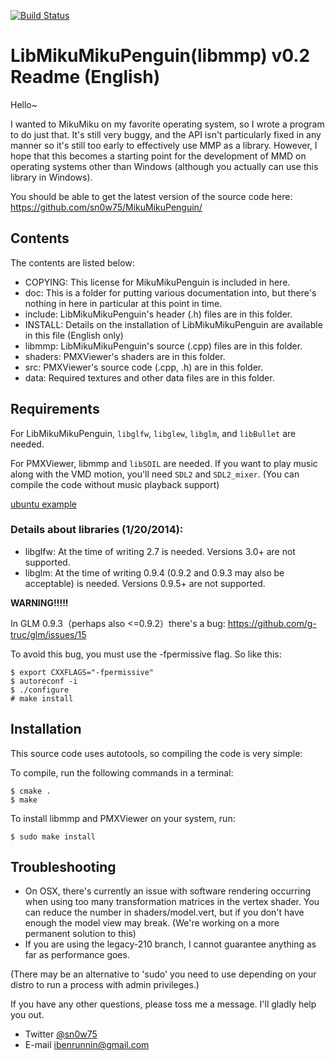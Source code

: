[![Build Status](https://travis-ci.org/sn0w75/MikuMikuPenguin.png)](https://travis-ci.org/sn0w75/MikuMikuPenguin)

# LibMikuMikuPenguin(libmmp) v0.2 Readme (English)
Hello~

I wanted to MikuMiku on my favorite operating system, so I wrote a program to do just that.
It's still very buggy, and the API isn't particularly fixed in any manner so it's still too early to effectively use MMP as a library.
However, I hope that this becomes a starting point for the development of MMD on operating systems other than Windows (although you actually can use this library in Windows).

You should be able to get the latest version of the source code here:
https://github.com/sn0w75/MikuMikuPenguin/

## Contents
The contents are listed below:

* COPYING: This license for MikuMikuPenguin is included in here.
* doc: This is a folder for putting various documentation into, but there's nothing in here in particular at this point in time.
* include: LibMikuMikuPenguin's header (.h) files are in this folder.
* INSTALL: Details on the installation of LibMikuMikuPenguin are available in this file (English only)
* libmmp: LibMikuMikuPenguin's source (.cpp) files are in this folder.
* shaders: PMXViewer's shaders are in this folder.
* src: PMXViewer's source code (.cpp, .h) are in this folder.
* data: Required textures and other data files are in this folder.

## Requirements
For LibMikuMikuPenguin, `libglfw`, `libglew`, `libglm`, and `libBullet` are needed.

For PMXViewer, libmmp and `libSOIL` are needed. If you want to play music along with the VMD motion, you'll need `SDL2` and `SDL2_mixer`. (You can compile the code without music playback support)

[ubuntu example](https://github.com/sn0w75/MikuMikuPenguin/blob/master/install_ubuntu.md)

### Details about libraries (1/20/2014):
* libglfw: At the time of writing 2.7 is needed. Versions 3.0+ are not supported.
* libglm: At the time of writing 0.9.4 (0.9.2 and 0.9.3 may also be acceptable) is needed. Versions 0.9.5+ are not supported.

**WARNING!!!!!**

In GLM 0.9.3（perhaps also <=0.9.2）there's a bug:
https://github.com/g-truc/glm/issues/15

To avoid this bug, you must use the -fpermissive flag.
So like this:

    $ export CXXFLAGS="-fpermissive"
    $ autoreconf -i
    $ ./configure
    # make install

## Installation
This source code uses autotools, so compiling the code is very simple:

To compile, run the following commands in a terminal:

    $ cmake .
    $ make

To install libmmp and PMXViewer on your system, run:

    $ sudo make install

## Troubleshooting
* On OSX, there's currently an issue with software rendering occurring when using too many transformation matrices in the vertex shader. You can reduce the number in shaders/model.vert, but if you don't have enough the model view may break. (We're working on a more permanent solution to this)
* If you are using the legacy-210 branch, I cannot guarantee anything as far as performance goes.

(There may be an alternative to 'sudo' you need to use depending on your distro to run a process with admin privileges.)

If you have any other questions, please toss me a message. I'll gladly help you out.
* Twitter [@sn0w75](http://twitter.com/sn0w75)
* E-mail <ibenrunnin@gmail.com>


